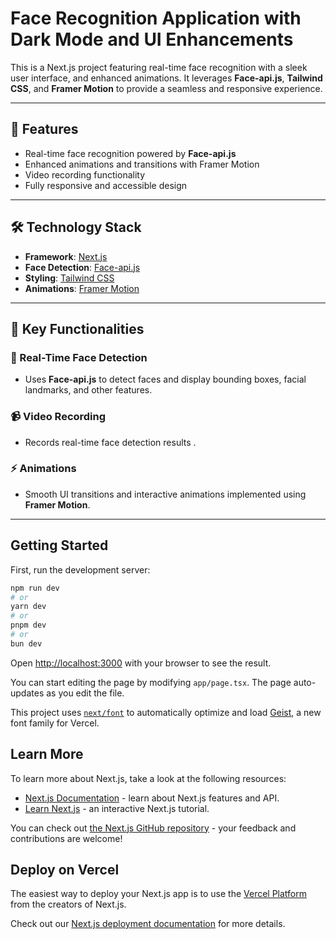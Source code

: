 # Face Recognition Application with Dark Mode and UI Enhancements

This is a Next.js project featuring real-time face recognition with a sleek user interface, and enhanced animations. It leverages **Face-api.js**, **Tailwind CSS**, and **Framer Motion** to provide a seamless and responsive experience.

---

## 🌟 Features

- Real-time face recognition powered by **Face-api.js**
- Enhanced animations and transitions with Framer Motion
- Video recording functionality
- Fully responsive and accessible design

---

## 🛠️ Technology Stack

- **Framework**: [Next.js](https://nextjs.org/)
- **Face Detection**: [Face-api.js](https://github.com/justadudewhohacks/face-api.js)
- **Styling**: [Tailwind CSS](https://tailwindcss.com/)
- **Animations**: [Framer Motion](https://www.framer.com/motion/)

---

## 🚀 Key Functionalities

### 🎥 Real-Time Face Detection
- Uses **Face-api.js** to detect faces and display bounding boxes, facial landmarks, and other features.


### 📹 Video Recording 
- Records real-time face detection results .

### ⚡ Animations
- Smooth UI transitions and interactive animations implemented using **Framer Motion**.

---

## Getting Started

First, run the development server:

```bash
npm run dev
# or
yarn dev
# or
pnpm dev
# or
bun dev
```

Open [http://localhost:3000](http://localhost:3000) with your browser to see the result.

You can start editing the page by modifying `app/page.tsx`. The page auto-updates as you edit the file.

This project uses [`next/font`](https://nextjs.org/docs/app/building-your-application/optimizing/fonts) to automatically optimize and load [Geist](https://vercel.com/font), a new font family for Vercel.

## Learn More

To learn more about Next.js, take a look at the following resources:

- [Next.js Documentation](https://nextjs.org/docs) - learn about Next.js features and API.
- [Learn Next.js](https://nextjs.org/learn) - an interactive Next.js tutorial.

You can check out [the Next.js GitHub repository](https://github.com/vercel/next.js) - your feedback and contributions are welcome!

## Deploy on Vercel

The easiest way to deploy your Next.js app is to use the [Vercel Platform](https://vercel.com/new?utm_medium=default-template&filter=next.js&utm_source=create-next-app&utm_campaign=create-next-app-readme) from the creators of Next.js.

Check out our [Next.js deployment documentation](https://nextjs.org/docs/app/building-your-application/deploying) for more details.
